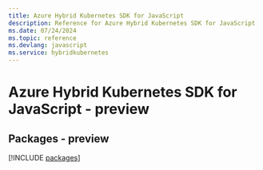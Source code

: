 ```yaml
---
title: Azure Hybrid Kubernetes SDK for JavaScript
description: Reference for Azure Hybrid Kubernetes SDK for JavaScript
ms.date: 07/24/2024
ms.topic: reference
ms.devlang: javascript
ms.service: hybridkubernetes
---
```

# Azure Hybrid Kubernetes SDK for JavaScript - preview
## Packages - preview
[!INCLUDE [packages](hybrid-kubernetes-index.md)]